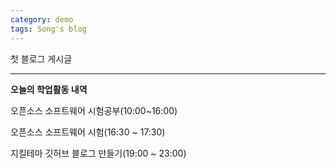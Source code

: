 ```yaml
---
category: demo
tags: Song's blog
---
```


첫 블로그 게시글

---

**오늘의 학업활동 내역**

오픈소스 소프트웨어 시험공부(10:00~16:00)

오픈소스 소프트웨어 시험(16:30 ~ 17:30)

지킬테마 깃허브 블로그 만들기(19:00 ~ 23:00)
